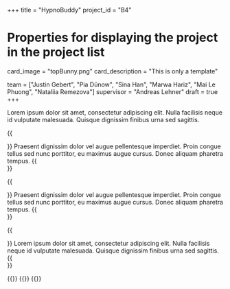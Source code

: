 +++
title = "HypnoBuddy"
project_id = "B4"

# Properties for displaying the project in the project list
card_image = "topBunny.png"
card_description = "This is only a template" 

team = ["Justin Gebert", "Pia Dünow", "Sina Han", "Marwa Hariz", "Mai Le Phuong", "Nataliia Remezova"]
supervisor = "Andreas Lehner"
draft = true
+++

Lorem ipsum dolor sit amet, consectetur adipiscing elit. Nulla facilisis neque id vulputate malesuada. Quisque dignissim finibus urna sed sagittis. 

{{<section title="Our Goal">}}
Praesent dignissim dolor vel augue pellentesque imperdiet. Proin congue tellus sed nunc porttitor, eu maximus augue cursus. Donec aliquam pharetra tempus. 
{{</section>}}

{{<section title="Technology">}}
Praesent dignissim dolor vel augue pellentesque imperdiet. Proin congue tellus sed nunc porttitor, eu maximus augue cursus. Donec aliquam pharetra tempus. 
{{</section>}}


{{<section title="The team">}}
Lorem ipsum dolor sit amet, consectetur adipiscing elit. Nulla facilisis neque id vulputate malesuada. Quisque dignissim finibus urna sed sagittis. 
{{</section>}} 

{{<gallery>}}
{{<team-member image="cat.jpg" name="team member cat">}}
{{</gallery>}}

